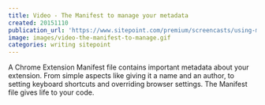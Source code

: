 ```yaml
---
title: Video - The Manifest to manage your metadata
created: 20151110
publication_url: 'https://www.sitepoint.com/premium/screencasts/using-manifest-files-to-manage-your-chrome-extension-s-metadata'
image: images/video-the-manifest-to-manage.gif
categories: writing sitepoint
---
```


A Chrome Extension Manifest file contains important metadata about your extension. From simple aspects like giving it a name and an author, to setting keyboard shortcuts and overriding browser settings. The Manifest file gives life to your code.
